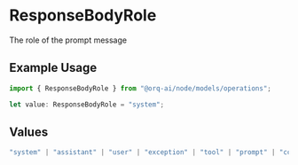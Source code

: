 # ResponseBodyRole

The role of the prompt message

## Example Usage

```typescript
import { ResponseBodyRole } from "@orq-ai/node/models/operations";

let value: ResponseBodyRole = "system";
```

## Values

```typescript
"system" | "assistant" | "user" | "exception" | "tool" | "prompt" | "correction" | "expected_output"
```